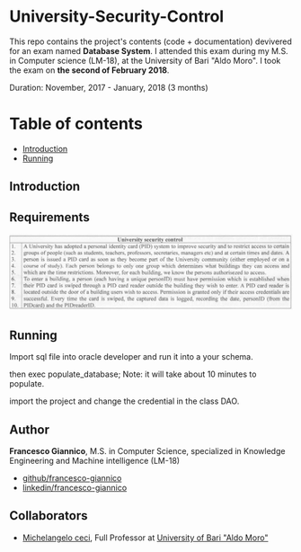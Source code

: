 # University-Security-Control
This repo contains the project's contents (code + documentation) devivered for an exam named **Database System**.
I attended this exam during my M.S. in Computer science (LM-18),  at the University of Bari "Aldo Moro".
I took the exam on **the second of February 2018**.

Duration: November, 2017 - January, 2018 (3 months)

# Table of contents
 * [Introduction](#introduction)
 * [Running](#running)

## Introduction


## Requirements
![requirements](images/requirements.png)
## Running
Import sql file into oracle developer and run it into a your schema.

then exec populate_database;
Note: it will take about 10 minutes to populate. 

import the project and change the credential in the class DAO.


## Author
**Francesco Giannico**, M.S. in Computer Science, specialized in Knowledge Engineering and Machine intelligence (LM-18)
* [github/francesco-giannico](https://github.com/francesco-giannico)
* [linkedin/francesco-giannico](https://linkedin.com/in/francesco-giannico)

## Collaborators
* [Michelangelo ceci](http://www.di.uniba.it/~ceci/), Full Professor at [University of Bari "Aldo Moro"](https://www.uniba.it/)
